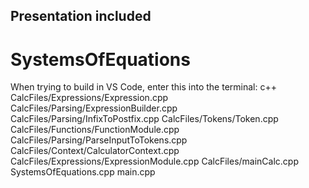 ## Presentation included

# SystemsOfEquations

When trying to build in VS Code, enter this into the terminal:
c++ CalcFiles/Expressions/Expression.cpp CalcFiles/Parsing/ExpressionBuilder.cpp CalcFiles/Parsing/InfixToPostfix.cpp CalcFiles/Tokens/Token.cpp CalcFiles/Functions/FunctionModule.cpp CalcFiles/Parsing/ParseInputToTokens.cpp CalcFiles/Context/CalculatorContext.cpp CalcFiles/Expressions/ExpressionModule.cpp CalcFiles/mainCalc.cpp SystemsOfEquations.cpp main.cpp
